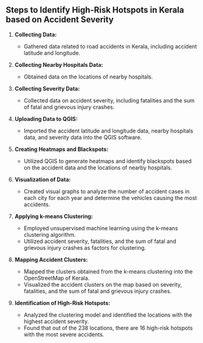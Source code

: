 ## Steps to Identify High-Risk Hotspots in Kerala based on Accident Severity

1. **Collecting Data:**
   - Gathered data related to road accidents in Kerala, including accident latitude and longitude.

2. **Collecting Nearby Hospitals Data:**
   - Obtained data on the locations of nearby hospitals.

3. **Collecting Severity Data:**
   - Collected data on accident severity, including fatalities and the sum of fatal and grievous injury crashes.

4. **Uploading Data to QGIS:**
   - Imported the accident latitude and longitude data, nearby hospitals data, and severity data into the QGIS software.

5. **Creating Heatmaps and Blackspots:**
   - Utilized QGIS to generate heatmaps and identify blackspots based on the accident data and the locations of nearby hospitals.

6. **Visualization of Data:**
   - Created visual graphs to analyze the number of accident cases in each city for each year and determine the vehicles causing the most accidents.

7. **Applying k-means Clustering:**
   - Employed unsupervised machine learning using the k-means clustering algorithm.
   - Utilized accident severity, fatalities, and the sum of fatal and grievous injury crashes as factors for clustering.

8. **Mapping Accident Clusters:**
   - Mapped the clusters obtained from the k-means clustering into the OpenStreetMap of Kerala.
   - Visualized the accident clusters on the map based on severity, fatalities, and the sum of fatal and grievous injury crashes.

9. **Identification of High-Risk Hotspots:**
   - Analyzed the clustering model and identified the locations with the highest accident severity.
   - Found that out of the 238 locations, there are 16 high-risk hotspots with the most severe accidents.
